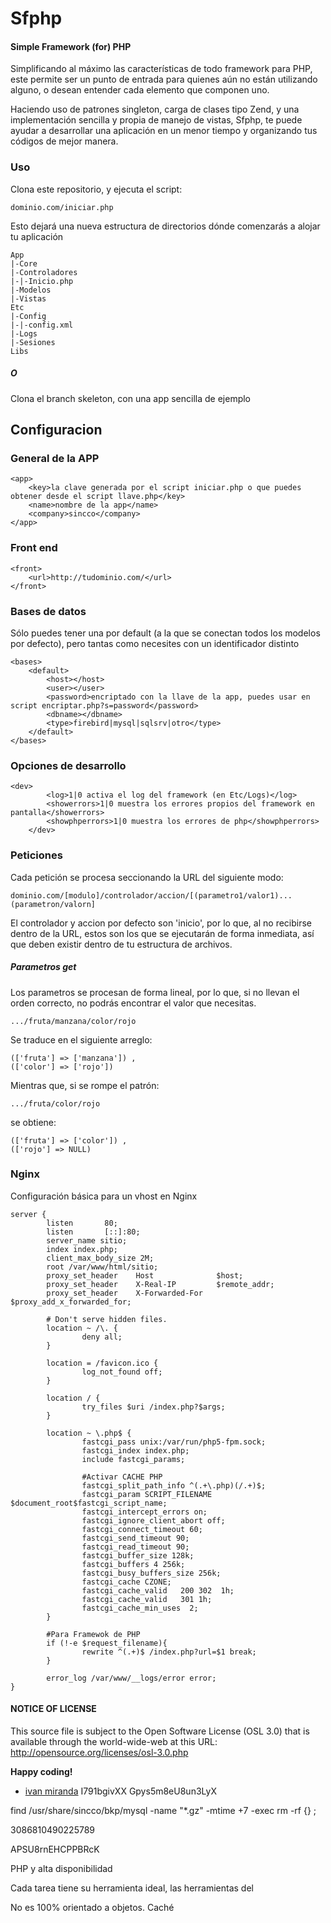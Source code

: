 # Sfphp
#### Simple Framework (for) PHP

Simplificando al máximo las características de todo framework para PHP, este permite ser un punto de entrada
para quienes aún no están utilizando alguno, o desean entender cada elemento que componen uno.

Haciendo uso de patrones singleton, carga de clases tipo Zend, y una implementación sencilla y propia de manejo
de vistas, Sfphp, te puede ayudar a desarrollar una aplicación en un menor tiempo y organizando tus códigos
de mejor manera.

### Uso
Clona este repositorio, y ejecuta el script:
```
dominio.com/iniciar.php
```
Esto dejará una nueva estructura de directorios dónde comenzarás a alojar tu aplicación
```
App
|-Core
|-Controladores
|-|-Inicio.php
|-Modelos
|-Vistas
Etc
|-Config
|-|-config.xml
|-Logs
|-Sesiones
Libs
```
##### O
Clona el branch skeleton, con una app sencilla de ejemplo

## Configuracion

### General de la APP
```
<app>
	<key>la clave generada por el script iniciar.php o que puedes obtener desde el script llave.php</key>
	<name>nombre de la app</name>
	<company>sincco</company>
</app>
```
### Front end
```
<front>
	<url>http://tudominio.com/</url>
</front>
```
### Bases de datos
Sólo puedes tener una por default (a la que se conectan todos los modelos por defecto), pero tantas como necesites con un identificador distinto
```
<bases>
	<default>
		<host></host>
		<user></user>
		<password>encriptado con la llave de la app, puedes usar en script encriptar.php?s=password</password>
		<dbname></dbname>
		<type>firebird|mysql|sqlsrv|otro</type>
	</default>
</bases>
```
### Opciones de desarrollo
```
<dev>
		<log>1|0 activa el log del framework (en Etc/Logs)</log>
		<showerrors>1|0 muestra los errores propios del framework en pantalla</showerrors>
		<showphperrors>1|0 muestra los errores de php</showphperrors>
	</dev>
```

### Peticiones
Cada petición se procesa seccionando la URL del siguiente modo:
```
dominio.com/[modulo]/controlador/accion/[(parametro1/valor1)...(parametron/valorn]
```
El controlador y accion por defecto son 'inicio', por lo que, al no recibirse dentro de la URL, estos son los que se ejecutarán de forma inmediata, así que deben existir dentro de tu estructura de archivos.

##### Parametros get
Los parametros se procesan de forma lineal, por lo que, si no llevan el orden correcto, no podrás encontrar el valor que necesitas. 
```
.../fruta/manzana/color/rojo
```
Se traduce en el siguiente arreglo:
```
(['fruta'] => ['manzana']) ,
(['color'] => ['rojo']) 
```
Mientras que, si se rompe el patrón:
```
.../fruta/color/rojo
```
se obtiene:
```
(['fruta'] => ['color']) ,
(['rojo'] => NULL) 
```

### Nginx
Configuración básica para un vhost en Nginx
```
server {
        listen       80;
        listen       [::]:80;
        server_name sitio;
        index index.php;
        client_max_body_size 2M;
        root /var/www/html/sitio;
        proxy_set_header    Host              $host;
        proxy_set_header    X-Real-IP         $remote_addr;
        proxy_set_header    X-Forwarded-For   $proxy_add_x_forwarded_for;

        # Don't serve hidden files.
        location ~ /\. {
                deny all;
        }

        location = /favicon.ico {
                log_not_found off;
        }

        location / {
                try_files $uri /index.php?$args;
        }

        location ~ \.php$ {
                fastcgi_pass unix:/var/run/php5-fpm.sock;
                fastcgi_index index.php;
                include fastcgi_params;

                #Activar CACHE PHP
                fastcgi_split_path_info ^(.+\.php)(/.+)$;
                fastcgi_param SCRIPT_FILENAME $document_root$fastcgi_script_name;
                fastcgi_intercept_errors on;
                fastcgi_ignore_client_abort off;
                fastcgi_connect_timeout 60;
                fastcgi_send_timeout 90;
                fastcgi_read_timeout 90;
                fastcgi_buffer_size 128k;
                fastcgi_buffers 4 256k;
                fastcgi_busy_buffers_size 256k;
                fastcgi_cache CZONE;
                fastcgi_cache_valid   200 302  1h;
                fastcgi_cache_valid   301 1h;
                fastcgi_cache_min_uses  2;
        }

        #Para Framewok de PHP
        if (!-e $request_filename){
                rewrite ^(.+)$ /index.php?url=$1 break;
        }

        error_log /var/www/__logs/error error;
}
```
#### NOTICE OF LICENSE
This source file is subject to the Open Software License (OSL 3.0) that is available through the world-wide-web at this URL:
http://opensource.org/licenses/osl-3.0.php

**Happy coding!**
- [ivan miranda](http://ivanmiranda.me)
I791bgivXX
Gpys5m8eU8un3LyX

find /usr/share/sincco/bkp/mysql -name "*.gz" -mtime +7 -exec rm -rf {} \;

3086810490225789

APSU8rnEHCPPBRcK

PHP y alta disponibilidad

<p>Cada tarea tiene su herramienta ideal, las herramientas del </p>
No es 100% orientado a objetos.
Caché